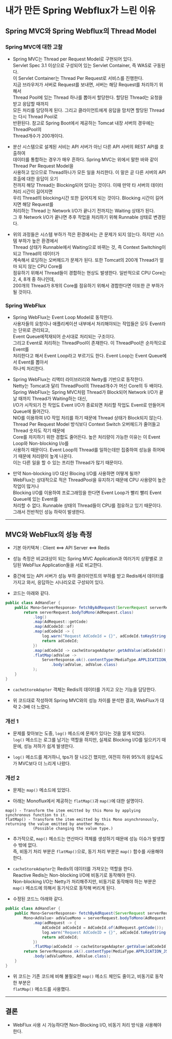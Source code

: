 <h1>내가 만든 Spring Webflux가 느린 이유</h1>

<h2>Spring MVC와 Spring Webflux의 Thread Model</h2>

<h3>Spring MVC에 대한 고찰</h3>

* Spring MVC는 Thread per Request Model로 구현되어 있다.   
  Servlet Spec 3.1 이상으로 구성되어 있는  Servlet Container, 즉 WAS로 구동된다.   
  이 Servlet Container는 Thread Per Request로 서비스를 진행한다.   
  지금 브라우저가 서버로 Request를 보내면, 서버는 해당 Request를 처리하기 위해서   
  Thread Pool에 있는 Thread 하나를 뽑아서 할당한다. 할당된 Thread는 요청을 받고 응답할 때까지   
  모든 처리를 담당하게 된다. 그리고 클라이언트에게 응답을 맘치면 할당된 Thread는 다시 Thread Pool로   
  반환된다. 참고로 Spring Boot에서 제공하는 Tomcat 내장 서버의 경우에는 ThreadPool의   
  Thread개수가 200개이다.

* 분산 시스템으로 설계된 서비는 API 서버가 아닌 다른 API 서버의 REST API를 호출하여   
  데이터를 통합하는 경우가 매우 흔하다. Spring MVC는 위에서 말한 바와 같이 Thread Per Request Model을   
  사용하고 있으므로 Thread하나가 모든 일을 처리한다. 이 말은 곧 다른 서버의 API 호출에 대한 응답이 오기   
  전까지 해당 Thread는 Blocking되어 있다는 것이다. 이때 만약 타 서버의 데이터 처리 시간이 길어지면   
  우리 Thread의 blocking시간 또한 길어지게 되는 것이다. Blocking 시간이 길어지면 해당 Request를   
  처리하는 Thread 는 Network I/O가 끝나기 전까지는 Waiting 상태가 된다.   
  그 후 Network I/O가 끝나면 추후 작업을 처리하기 위해 Runnable 상태로 변경된다.

* 위의 과정들은 시스템 부하가 적은 환경에서는 큰 문제가 되지 않는다. 하지만 시스템 부하가 높은 환경에서   
  Thread 상태가 Runnable에서 Waiting으로 바뀌는 것, 즉 Context Switching이 되고 Thread의 데이터가   
  계속해서 로딩하는 오버헤드가 문제가 된다. 또한 Tomcat의 200개 Thread가 얼마 되지 않는 CPU Core를   
  점유하기 위해서 Thread들이 경합하는 현상도 발생한다. 일반적으로 CPU Core는 2, 4, 8개 중 하나인데,   
  200개의 Thread가 8개의 Core를 점유하기 위해서 경합한다면 이또한 큰 부하가 될 것이다.

<h3>Spring WebFlux</h3>

* Spring WebFlux는 Event Loop Model로 동작한다.   
  사용자들의 요청이나 애플리케이션 내부에서 처리해야되는 작업들은 모두 Event라는 단위로 관리되고,   
  Event Queue에적재되어 순서대로 처리되는 구조이다.   
  그리고 Event로 처리하는 ThreadPool이 존재한다. 이 ThreadPool은 순차적으로 Event를   
  처리한다고 해서 Event Loop라고 부르기도 한다. Event Loop는 Event Queue에서 Event를 뽑아서   
  하나씩 처리한다.

* Spring WebFlux는 리액터 라이브러리와 Netty를 기반으로 동작한다.   
  Netty는 Tomcat과 달리 ThreadPool의 Thread개수가 머신 Core의 두 배이다.   
  Spring WebFlux는 Spring MVC처럼 Thread가 Block되어 Network I/O가 끝날 때까지 Thread가 Waiting하는 대신,   
  I/O가 시작되기 전 작업도 Event I/O가 종료되면 처리할 작업도 Event로 만들어져 Queue에 들어간다.   
  NIO를 이용하여 I/O 작업 처리를 하기 때문에 Thread 상태가 Block되지 않는다.   
  Thread Per Request Model 방식보다 Context Switch 오버헤드가 줄어들고 Thread 숫자도 작기 때문에   
  Core를 차지하기 위한 경합도 줄어든다. 높은 처리량이 가능한 이유는 이 Event Loop와 Non-blocking I/o를   
  사용하기 때문이다. Event Loop의 Thread를 일하는데만 집중하여 성능을 쥐어짜기 때문에 처리량이 높게 나온다.   
  이는 다른 일을 할 수 있는 프리한 Thread가 많기 때문이다.

* 만약 Non-blocking I/O 대신 Blocing I/O를 사용하면 어떻게 될까?   
  WebFlux는 상대적으로 적은 ThreadPool을 유지하기 때문에 CPU 사용량이 높은 작업이 많거나   
  Blocking I/O를 이용하여 프로그래밍을 한다면 Event Loop가 빨리 빨리 Event Queue에 있는 Event를   
  처리할 수 없다. Runnable 상태의 Thread들이 CPU를 점유하고 있기 때문이다. 그래서 전반적인 성능 하락이 발생한다.
<hr/>

<h2>MVC와 WebFlux의 성능 측정</h2>

* 기본 아키텍쳐 : Client <==> API Server <==> Redis

* 성능 측정은 비교대상이 되는 Spring MVC Application과 여러가지 상황별로 코딩된 WebFlux Application들을 서로 비교한다.

* 중간에 있는 API 서버가 성능 부하 클라이언트의 부하를 받고 Redis에서 데이터를 가지고 와서, 응답하는 시나리오로 구성되어 있다.

* 코드는 아래와 같다.
```java
public class AdHandler {
    public Mono<ServerResponse> fetchByAdRequest(ServerRequest serverRequest) {
        return serverRequest.bodyToMono(AdRequest.class)
            .log()
            .map(AdRequest::getCode)
            .map(AdCodeId::of)
            .map(adCodeId -> {
                log.warn("Request AdCodeId = {}", adCodeId.toKeyString());
                return adCodeId;
            })
            .map(adCodeId -> cacheStorageAdapter.getAdValue(adCodeId))
            .flatMap(adValue -> 
                ServerResponse.ok().contentType(MediaType.APPLICATIION_JSON)
                    .body(adValue, adValue.class)
            );
    }
}
```
* `cacheStoreAdapter` 객체는 Redis의 데이터를 가지고 오는 기능을 담당한다.

* 위 코드대로 작성하여 Spring MVC와의 성능 차이를 분석한 결과, WebFlux가 대략 2-3배 더 느렸다.

<h3>개선 1</h3>

* 문제를 찾아보는 도중, `log()` 메소드에 문제가 있다는 것을 알게 되었다.   
  `log()` 메소드는 로그를 남기는 역할을 하지만, 실제로 Blocking I/O를 일으키기 때문에, 성능 저하가 쉽게 발생한다.

* `log()` 메소드를 제거하니, tps가 잘 나오긴 했지만, 여전히 하위 95%의 응답속도가 MVC보다 더 느리게 나왔다.

<h3>개선 2</h3>

* 문제는 `map()` 메소드에 있었다.

* 아래는 Monoflux에서 제공하는 `flatMap()`과 `map()`에 대한 설명이다.
```
map() - Transform the item emitted by this Mono by applying synchronous function to it.
flatMap() - Transform the item emitted by this Mono asynchronously, returning the value emitted by another Mono.
            (Possible changing the value type.)
```

* 추가적으로, `map()` 메소드는 연산마다 객체를 생성하기 때문에 성능 이슈가 발생할 수 밖에 없다.   
  즉, 비동기 처리 부분은 `flatMap()`으로, 동기 처리 부분은 `map()` 함수를 사용해야 한다.

* `cacheStoreAdapter`는 Redis의 데이터를 가져오는 역할을 한다.   
  Reactive Redis는 Non-blocking I/O에 비동기로 동작해야 한다.   
  Non-blocking I/O는 Netty가 처리해주지만, 비동기로 동작해야 하는 부분은   
  `map()` 메소드에 의해서 동기식으로 동작해 버리게 된다.

* 수정된 코드느 아래와 같다.
```java
public class AdHandler {
    public Mono<ServerResponse> fetchByAdRquest(ServerRequest serverRequest) {
        Mono<AdValue> adValueMono = serverRequest.bodyToMono(AdRequest.class)
            .map(adRequest -> {
                AdCodeId adCodeId = AdCodeId.of(AdRequest.getCode());
                log.warn("Request AdCodeID = {}", adCodeId.toKeyString());
                return adCodeId;
            })
            .flatMap(adCodeId -> cacheStorageAdapter.getValue(adCodeId));
        return ServerResponse.ok().contentType(MediaType.APPLICATION_JSON)
            .body(adValueMono, AdValue.class);
    }
}
```

* 위 코드는 기존 코드에 비해 불필요한 `map()` 메소드 체인도 줄이고, 비동기로 동작한 부분은   
  `flatMap()` 메소드를 사용했다.
<hr/>

<h2>결론</h2>

* WebFlux 사용 시 가능하다면 Non-Blocking I/O, 비동기 처리 방식을 사용해야 한다.